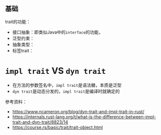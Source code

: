 ## 基础
trait的功能：
* 接口抽象：即类似Java中的`interface`的功能，
* 泛型约束：
* 抽象类型：
* 标签trait：

# `impl trait` VS `dyn trait`




* 在方法的参数签名中，`impl trait`是语法糖，本质是泛型
* `dyn trait`是动态分发的，`impl trait`是编译时就确定的



参考资料：

* https://www.ncameron.org/blog/dyn-trait-and-impl-trait-in-rust/
* https://internals.rust-lang.org/t/what-is-the-difference-between-impl-trait-and-dyn-trait/8823/14
* https://course.rs/basic/trait/trait-object.html

